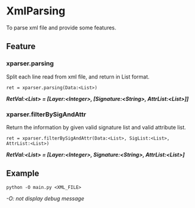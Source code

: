 # XmlParsing

To parse xml file and provide some features.</br>
## Feature</br>
### xparser.parsing</br>
Split each line read from xml file, and return in List format.</br>
```
ret = xparser.parsing(Data:<List>)
```
***RetVal:\<List\> = [Layer:\<Integer\>, [Signature:\<String\>, AttrList:\<List\>]]***

### xparser.filterBySigAndAttr</br>
Return the information by given valid signature list and valid attribute list.</br>
```
ret = xparser.filterBySigAndAttr(Data:<List>, SigList:<List>, AttrList:<List>)
```
***RetVal:\<List\> = [Layer:\<Integer\>, Signature:\<String\>, AttrList:\<List\>]***
## Example</br>
```
python -O main.py <XML_FILE>
```
*-O: not display debug message*
